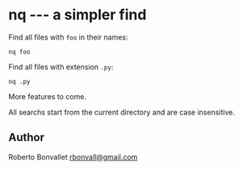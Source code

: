 nq --- a simpler find
=====================

Find all files with `foo` in their names:

    nq foo

Find all files with extension `.py`:

    nq .py

More features to come.

All searchs start from the current directory
and are case insensitive.

Author
------
Roberto Bonvallet <rbonvall@gmail.com>
